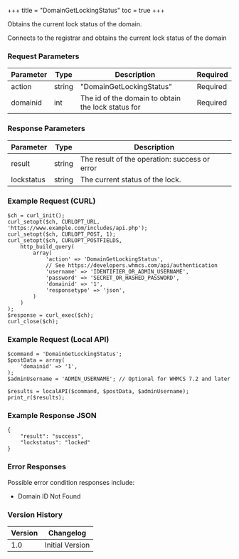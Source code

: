 +++
title = "DomainGetLockingStatus"
toc = true
+++

Obtains the current lock status of the domain.

Connects to the registrar and obtains the current lock status of the domain

### Request Parameters

| Parameter | Type | Description | Required |
| --------- | ---- | ----------- | -------- |
| action | string | "DomainGetLockingStatus" | Required |
| domainid | int | The id of the domain to obtain the lock status for | Required |

### Response Parameters

| Parameter | Type | Description |
| --------- | ---- | ----------- |
| result | string | The result of the operation: success or error |
| lockstatus | string | The current status of the lock. |


### Example Request (CURL)

```
$ch = curl_init();
curl_setopt($ch, CURLOPT_URL, 'https://www.example.com/includes/api.php');
curl_setopt($ch, CURLOPT_POST, 1);
curl_setopt($ch, CURLOPT_POSTFIELDS,
    http_build_query(
        array(
            'action' => 'DomainGetLockingStatus',
            // See https://developers.whmcs.com/api/authentication
            'username' => 'IDENTIFIER_OR_ADMIN_USERNAME',
            'password' => 'SECRET_OR_HASHED_PASSWORD',
            'domainid' => '1',
            'responsetype' => 'json',
        )
    )
);
$response = curl_exec($ch);
curl_close($ch);
```


### Example Request (Local API)

```
$command = 'DomainGetLockingStatus';
$postData = array(
    'domainid' => '1',
);
$adminUsername = 'ADMIN_USERNAME'; // Optional for WHMCS 7.2 and later

$results = localAPI($command, $postData, $adminUsername);
print_r($results);
```


### Example Response JSON

```
{
    "result": "success",
    "lockstatus": "locked"
}
```


### Error Responses

Possible error condition responses include:

* Domain ID Not Found


### Version History

| Version | Changelog |
| ------- | --------- |
| 1.0 | Initial Version |
